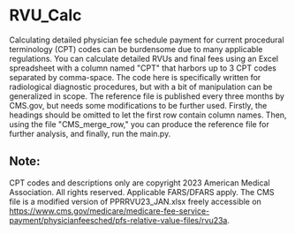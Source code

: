 # RVU_Calc
Calculating detailed physician fee schedule payment for current procedural terminology (CPT) codes can be burdensome due to many applicable regulations. You can calculate detailed RVUs and final fees using an Excel spreadsheet with a column named "CPT" that harbors up to 3 CPT codes separated by comma-space.
The code here is specifically written for radiological diagnostic procedures, but with a bit of manipulation can be generalized in scope. The reference file is published every three months by CMS.gov, but needs some modifications to be further used. Firstly, the headings should be omitted to let the first row contain column names. Then, using the file "CMS_merge_row," you can produce the reference file for further analysis, and finally, run the main.py.

## Note:
CPT codes and descriptions only are copyright 2023 American Medical Association. All rights reserved. Applicable FARS/DFARS apply. The CMS file is a modified version of PPRRVU23_JAN.xlsx freely accessible on https://www.cms.gov/medicare/medicare-fee-service-payment/physicianfeesched/pfs-relative-value-files/rvu23a.
